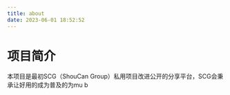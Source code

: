 ```yaml
---
title: about
date: 2023-06-01 18:52:52
---
```

# 项目简介
本项目是最初SCG（ShouCan Group）私用项目改进公开的分享平台，SCG会秉承让好用的成为普及的为mu b